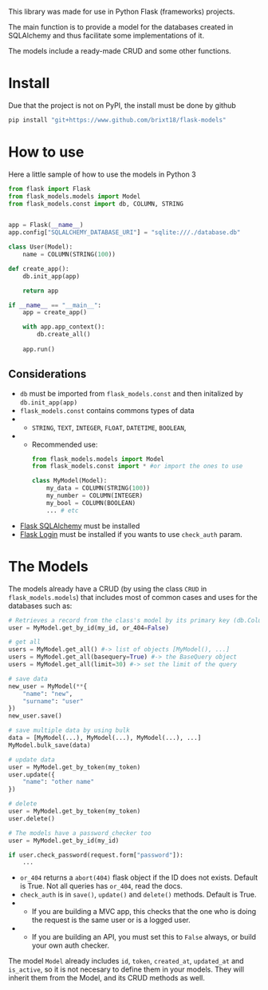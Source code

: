 This library was made for use in Python Flask (frameworks) projects.

The main function is to provide a model for the databases created in SQLAlchemy and thus facilitate some implementations of it.

The models include a ready-made CRUD and some other functions.

# Install

Due that the project is not on PyPI, the install must be done by github
```bash
pip install "git+https://www.github.com/brixt18/flask-models"
```

# How to use
Here a little sample of how to use the models in Python 3

```python
from flask import Flask
from flask_models.models import Model
from flask_models.const import db, COLUMN, STRING


app = Flask(__name__)
app.config["SQLALCHEMY_DATABASE_URI"] = "sqlite:///./database.db"

class User(Model):
    name = COLUMN(STRING(100))

def create_app():
    db.init_app(app)

    return app

if __name__ == "__main__":
    app = create_app()

    with app.app_context():
        db.create_all()
    
    app.run()
```
## Considerations
- `db` must be imported from `flask_models.const` and then initalized by `db.init_app(app)`
- `flask_models.const` contains commons types of data 
- - `STRING`, `TEXT`, `INTEGER`, `FLOAT`, `DATETIME`, `BOOLEAN`,
- - Recommended use:
    ```python
    from flask_models.models import Model
    from flask_models.const import * #or import the ones to use

    class MyModel(Model):
        my_data = COLUMN(STRING(100))
        my_number = COLUMN(INTEGER)
        my_bool = COLUMN(BOOLEAN)
        ... # etc
    ```
- [Flask SQLAlchemy](https://flask-sqlalchemy.palletsprojects.com/en/3.0.x/) must be installed
- [Flask Login](https://flask-login.readthedocs.io/en/latest/) must be installed if you wants to use `check_auth` param.

# The Models
The models already have a CRUD (by using the class `CRUD` in `flask_models.models`) that includes most of common cases and uses for the databases such as:

```python
# Retrieves a record from the class's model by its primary key (db.Column(..., primary_key=True))
user = MyModel.get_by_id(my_id, or_404=False)

# get all
users = MyModel.get_all() #-> list of objects [MyModel(), ...]
users = MyModel.get_all(basequery=True) #-> the BaseQuery object
users = MyModel.get_all(limit=30) #-> set the limit of the query

# save data
new_user = MyModel(**{
    "name": "new",
    "surname": "user"
})
new_user.save()

# save multiple data by using bulk
data = [MyModel(...), MyModel(...), MyModel(...), ...]
MyModel.bulk_save(data)

# update data
user = MyModel.get_by_token(my_token)
user.update({
    "name": "other name"
})

# delete
user = MyModel.get_by_token(my_token)
user.delete()

# The models have a password_checker too
user = MyModel.get_by_id(my_id)

if user.check_password(request.form["password"]):
    ...
```

- `or_404` returns a `abort(404)` flask object if the ID does not exists. Default is True. Not all queries has `or_404`, read the docs.
- `check_auth` is in `save()`, `update()` and `delete()` methods. Default is True. 
- - If you are building a MVC app, this checks that the one who is doing the request is the same user or is a logged user.
- - If you are building an API, you must set this to `False` always, or build your own auth checker.

The model `Model` already includes `id`, `token`, `created_at`, `updated_at` and `is_active`, so it is not necesary to define them in your models. They will inherit them from the Model, and its CRUD methods as well.